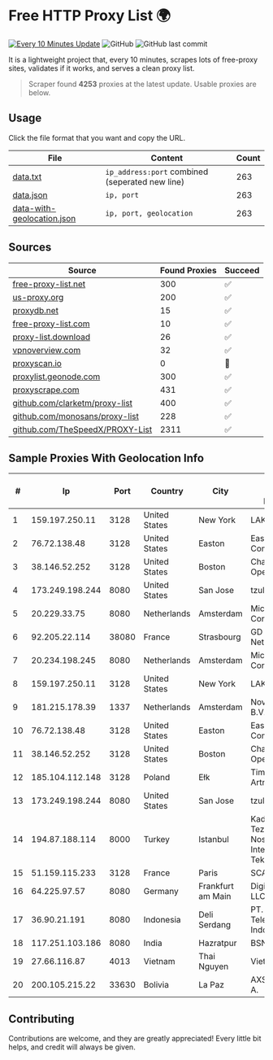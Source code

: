 
# Free HTTP Proxy List 🌍

[![Every 10 Minutes Update](https://github.com/mertguvencli/http-proxy-list/actions/workflows/main.yml/badge.svg?branch=main)](https://github.com/mertguvencli/http-proxy-list/actions/workflows/main.yml)
![GitHub](https://img.shields.io/github/license/mertguvencli/http-proxy-list)
![GitHub last commit](https://img.shields.io/github/last-commit/mertguvencli/http-proxy-list)

It is a lightweight project that, every 10 minutes, scrapes lots of free-proxy sites, validates if it works, and serves a clean proxy list.


> Scraper found **4253** proxies at the latest update. Usable proxies are below.

## Usage

Click the file format that you want and copy the URL.


|File|Content|Count|
|----|-------|-----|
|[data.txt](https://raw.githubusercontent.com/mertguvencli/http-proxy-list/main/proxy-list/data.txt)|`ip_address:port` combined (seperated new line)|263|
|[data.json](https://raw.githubusercontent.com/mertguvencli/http-proxy-list/main/proxy-list/data.json)|`ip, port`|263|
|[data-with-geolocation.json](https://raw.githubusercontent.com/mertguvencli/http-proxy-list/main/proxy-list/data-with-geolocation.json)|`ip, port, geolocation`|263|

## Sources

|Source|Found Proxies|Succeed|
|------|-------------|-------|
|[free-proxy-list.net](https://free-proxy-list.net)|300|✅|
|[us-proxy.org](https://www.us-proxy.org)|200|✅|
|[proxydb.net](http://proxydb.net)|15|✅|
|[free-proxy-list.com](https://free-proxy-list.com/?page=&port=&type%5B%5D=http&type%5B%5D=https&up_time=0&search=Search)|10|✅|
|[proxy-list.download](https://www.proxy-list.download/HTTP)|26|✅|
|[vpnoverview.com](https://vpnoverview.com/privacy/anonymous-browsing/free-proxy-servers)|32|✅|
|[proxyscan.io](https://www.proxyscan.io)|0|🚫|
|[proxylist.geonode.com](https://proxylist.geonode.com/api/proxy-list?limit=300&page=1&sort_by=lastChecked&sort_type=desc&protocols=http,https)|300|✅|
|[proxyscrape.com](https://api.proxyscrape.com/v2/?request=displayproxies&protocol=http&timeout=10000&country=all&ssl=all&anonymity=all)|431|✅|
|[github.com/clarketm/proxy-list](https://raw.githubusercontent.com/clarketm/proxy-list/master/proxy-list-raw.txt)|400|✅|
|[github.com/monosans/proxy-list](https://raw.githubusercontent.com/monosans/proxy-list/main/proxies/http.txt)|228|✅|
|[github.com/TheSpeedX/PROXY-List](https://raw.githubusercontent.com/TheSpeedX/PROXY-List/master/http.txt)|2311|✅|


## Sample Proxies With Geolocation Info

|#|Ip|Port|Country|City|Internet Service Provider|
|-|--|----|-------|----|-------------------------|
|1|159.197.250.11|3128|United States|New York|LAKSH|
|2|76.72.138.48|3128|United States|Easton|Easton Utilities Commission|
|3|38.146.52.252|3128|United States|Boston|Charles River Operation|
|4|173.249.198.244|8080|United States|San Jose|tzulo, inc.|
|5|20.229.33.75|8080|Netherlands|Amsterdam|Microsoft Corporation|
|6|92.205.22.114|38080|France|Strasbourg|GD MASS Network|
|7|20.234.198.245|8080|Netherlands|Amsterdam|Microsoft Corporation|
|8|159.197.250.11|3128|United States|New York|LAKSH|
|9|181.215.178.39|1337|Netherlands|Amsterdam|NovoServe B.V.|
|10|76.72.138.48|3128|United States|Easton|Easton Utilities Commission|
|11|38.146.52.252|3128|United States|Boston|Charles River Operation|
|12|185.104.112.148|3128|Poland|Ełk|Timeweb-Artnet|
|13|173.249.198.244|8080|United States|San Jose|tzulo, inc.|
|14|194.87.188.114|8000|Turkey|Istanbul|Kadir Huseyin Tezcan Nosspeed Internet Teknolojileri|
|15|51.159.115.233|3128|France|Paris|SCALEWAY|
|16|64.225.97.57|8080|Germany|Frankfurt am Main|DigitalOcean, LLC|
|17|36.90.21.191|8080|Indonesia|Deli Serdang|PT. Telekomunikasi Indonesia|
|18|117.251.103.186|8080|India|Hazratpur|BSNL Internet|
|19|27.66.116.87|4013|Vietnam|Thai Nguyen|Viettel Group|
|20|200.105.215.22|33630|Bolivia|La Paz|AXS Bolivia S. A.|



## Contributing

Contributions are welcome, and they are greatly appreciated! Every
little bit helps, and credit will always be given.

